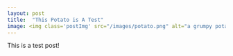 ```yaml
---
layout: post
title:  "This Potato is A Test"
image: <img class='postImg' src="/images/potato.png" alt="a grumpy potato"/>
---
```


This is a test post! 